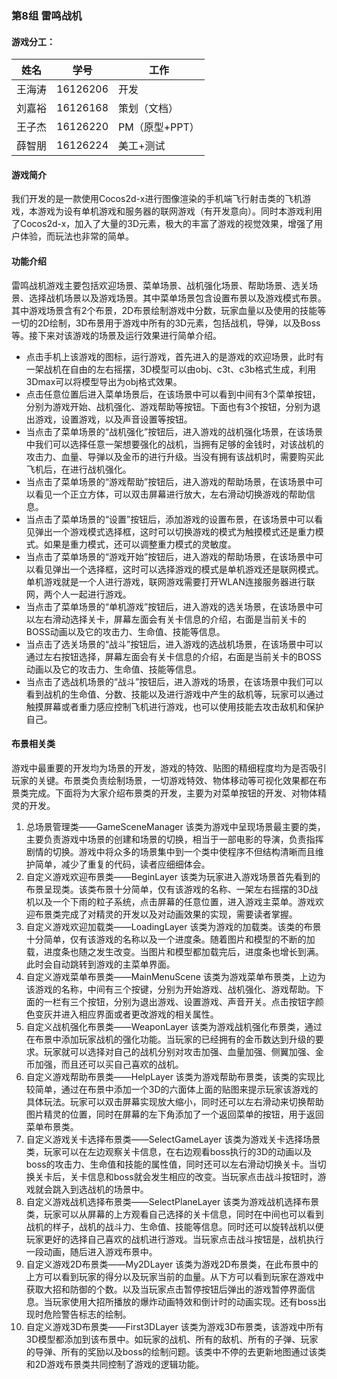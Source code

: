 ### 第8组 	雷鸣战机#### 游戏分工：姓名	|	学号	|工作	---|	---		|---王海涛|16126206|开发刘嘉裕|16126168|策划（文档）王子杰|16126220|PM（原型+PPT）薛智朋|16126224|美工+测试


#### 游戏简介
我们开发的是一款使用Cocos2d-x进行图像渲染的手机端飞行射击类的飞机游戏，本游戏为设有单机游戏和服务器的联网游戏（有开发意向）。同时本游戏利用了Cocos2d-x，加入了大量的3D元素，极大的丰富了游戏的视觉效果，增强了用户体验，而玩法也非常的简单。
#### 功能介绍雷鸣战机游戏主要包括欢迎场景、菜单场景、战机强化场景、帮助场景、选关场景、选择战机场景以及游戏场景。其中菜单场景包含设置布景以及游戏模式布景。其中游戏场景含有2个布景，2D布景绘制游戏中分数，玩家血量以及使用的技能等一切的2D绘制，3D布景用于游戏中所有的3D元素，包括战机，导弹，以及Boss等。接下来对该游戏的场景及运行效果进行简单介绍。
 - 点击手机上该游戏的图标，运行游戏，首先进入的是游戏的欢迎场景，此时有一架战机在自由的左右摇摆，3D模型可以由obj、c3t、c3b格式生成，利用3Dmax可以将模型导出为obj格式效果。 - 点击任意位置后进入菜单场景后，在该场景中可以看到中间有3个菜单按钮，分别为游戏开始、战机强化、游戏帮助等按钮。下面也有3个按钮，分别为退出游戏，设置游戏，以及声音设置等按钮。 - 当点击了菜单场景的“战机强化”按钮后，进入游戏的战机强化场景，在该场景中我们可以选择任意一架想要强化的战机，当拥有足够的金钱时，对该战机的攻击力、血量、导弹以及金币的进行升级。当没有拥有该战机时，需要购买此飞机后，在进行战机强化。 - 当点击了菜单场景的“游戏帮助”按钮后，进入游戏的帮助场景，在该场景中可以看见一个正立方体，可以双击屏幕进行放大，左右滑动切换游戏的帮助信息。 - 当点击了菜单场景的“设置”按钮后，添加游戏的设置布景，在该场景中可以看见弹出一个游戏模式选择框，这时可以切换游戏的模式为触摸模式还是重力模式。如果是重力模式，还可以调整重力模式的灵敏度。 - 当点击了菜单场景的“游戏开始”按钮后，进入游戏的帮助场景，在该场景中可以看见弹出一个选择框，这时可以选择游戏的模式是单机游戏还是联网模式。单机游戏就是一个人进行游戏，联网游戏需要打开WLAN连接服务器进行联网，两个人一起进行游戏。 - 当点击了菜单场景的“单机游戏”按钮后，进入游戏的选关场景，在该场景中可以左右滑动选择关卡，屏幕左面会有关卡信息的介绍，右面是当前关卡的BOSS动画以及它的攻击力、生命值、技能等信息。 - 当点击了选关场景的“战斗”按钮后，进入游戏的选战机场景，在该场景中可以通过左右按钮选择，屏幕左面会有关卡信息的介绍，右面是当前关卡的BOSS动画以及它的攻击力、生命值、技能等信息。
 - 当点击了选战机场景的“战斗”按钮后，进入游戏的场景，在该场景中我们可以看到战机的生命值、分数、技能以及进行游戏中产生的敌机等，玩家可以通过触摸屏幕或者重力感应控制飞机进行游戏，也可以使用技能去攻击敌机和保护自己。#### 布景相关类游戏中最重要的开发均为场景的开发，游戏的特效、贴图的精细程度均为是否吸引玩家的关键。布景类负责绘制场景，一切游戏特效、物体移动等可视化效果都在布景类完成。下面将为大家介绍布景类的开发，主要为对菜单按钮的开发、对物体精灵的开发。
1. 总场景管理类——GameSceneManager该类为游戏中呈现场景最主要的类，主要负责游戏中场景的创建和场景的切换，相当于一部电影的导演，负责指挥剧情的切换。游戏中将众多的场景集中到一个类中使程序不但结构清晰而且维护简单，减少了重复的代码，读者应细细体会。2. 自定义游戏欢迎布景类——BeginLayer该类为玩家进入游戏场景首先看到的布景呈现类。该类布景十分简单，仅有该游戏的名称、一架左右摇摆的3D战机以及一个下雨的粒子系统，点击屏幕的任意位置，进入游戏主菜单。游戏欢迎布景类完成了对精灵的开发以及对动画效果的实现，需要读者掌握。3. 自定义游戏欢迎加载类——LoadingLayer该类为游戏的加载类。该类的布景十分简单，仅有该游戏的名称以及一个进度条。随着图片和模型的不断的加载，进度条也随之发生改变。当图片和模型都加载完后，进度条也增长到满。此时会自动跳转到游戏的主菜单界面。4. 自定义游戏菜单布景类——MainMenuScene该类为游戏菜单布景类，上边为该游戏的名称，中间有三个按键，分别为开始游戏、战机强化、游戏帮助。下面的一栏有三个按钮，分别为退出游戏、设置游戏、声音开关。点击按钮字颜色变灰并进入相应界面或者更改游戏的相关属性。5. 自定义战机强化布景类——WeaponLayer该类为游戏战机强化布景类，通过在布景中添加玩家战机的强化功能。当玩家的已经拥有的金币数达到升级的要求。玩家就可以选择对自己的战机分别对攻击加强、血量加强、侧翼加强、金币加强，而且还可以买自己喜欢的战机。6. 自定义游戏帮助布景类——HelpLayer该类为游戏帮助布景类，该类的实现比较简单，通过在布景中添加一个3D的六面体上面的贴图来提示玩家该游戏的具体玩法。玩家可以双击屏幕实现放大缩小，同时还可以左右滑动来切换帮助图片精灵的位置，同时在屏幕的左下角添加了一个返回菜单的按钮，用于返回菜单布景类。7. 自定义游戏关卡选择布景类——SelectGameLayer该类为游戏关卡选择场景类，玩家可以在左边观察关卡信息，在右边观看boss执行的3D的动画以及boss的攻击力、生命值和技能的属性值，同时还可以左右滑动切换关卡。当切换关卡后，关卡信息和boss就会发生相应的改变。当玩家点击战斗按钮时，游戏就会跳入到选战机的场景中。8. 自定义游戏战机选择布景类——SelectPlaneLayer该类为游戏战机选择布景类，玩家可以从屏幕的上方观看自己选择的关卡信息，同时在中间也可以看到战机的样子，战机的战斗力、生命值、技能等信息。同时还可以旋转战机以便玩家更好的选择自己喜欢的战机进行游戏。当玩家点击战斗按钮是，战机执行一段动画，随后进入游戏布景中。9. 自定义游戏2D布景类——My2DLayer该类为游戏2D布景类，在此布景中的上方可以看到玩家的得分以及玩家当前的血量。从下方可以看到玩家在游戏中获取大招和防御的个数。以及当玩家点击暂停按钮后弹出的游戏暂停界面信息。当玩家使用大招所播放的爆炸动画特效和倒计时的动画实现。还有boss出现时危险警告标志的绘制。10. 自定义游戏3D布景类——First3DLayer该类为游戏3D布景类，该游戏中所有3D模型都添加到该布景中。如玩家的战机、所有的敌机、所有的子弹、玩家的导弹、所有的奖励以及boss的绘制问题。该类中不停的去更新地图通过该类和2D游戏布景类共同控制了游戏的逻辑功能。